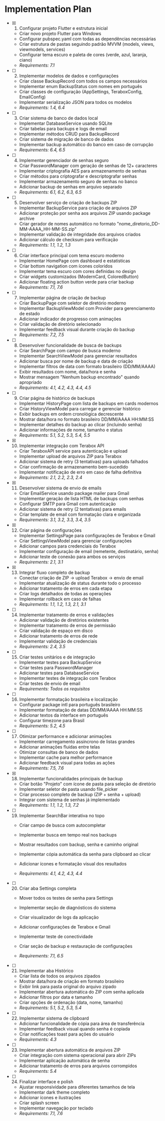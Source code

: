 # Implementation Plan

- [x] 1. Configurar projeto Flutter e estrutura inicial


  - Criar novo projeto Flutter para Windows
  - Configurar pubspec.yaml com todas as dependências necessárias
  - Criar estrutura de pastas seguindo padrão MVVM (models, views, viewmodels, services)
  - Configurar tema escuro e paleta de cores (verde, azul, laranja, ciano)
  - _Requirements: 7.1_

- [ ] 2. Implementar modelos de dados e configurações
  - Criar classe BackupRecord com todos os campos necessários
  - Implementar enum BackupStatus com nomes em português
  - Criar classes de configuração (AppSettings, TeraboxConfig, EmailConfig)
  - Implementar serialização JSON para todos os modelos
  - _Requirements: 1.4, 6.4_

- [ ] 3. Criar sistema de banco de dados local
  - Implementar DatabaseService usando SQLite
  - Criar tabelas para backups e logs de email
  - Implementar métodos CRUD para BackupRecord
  - Criar sistema de migração de banco de dados
  - Implementar backup automático do banco em caso de corrupção
  - _Requirements: 6.4, 6.5_




- [ ] 4. Implementar gerenciador de senhas seguro
  - Criar PasswordManager com geração de senhas de 12+ caracteres
  - Implementar criptografia AES para armazenamento de senhas
  - Criar métodos para criptografar e descriptografar senhas
  - Implementar armazenamento seguro de senhas no banco
  - Adicionar backup de senhas em arquivo separado
  - _Requirements: 6.1, 6.2, 6.3, 6.5_

- [ ] 5. Desenvolver serviço de criação de backups ZIP
  - Implementar BackupService para criação de arquivos ZIP
  - Adicionar proteção por senha aos arquivos ZIP usando package archive
  - Criar gerador de nomes automático no formato "nome_diretorio_DD-MM-AAAA_HH-MM-SS.zip"
  - Implementar validação de integridade dos arquivos criados
  - Adicionar cálculo de checksum para verificação
  - _Requirements: 1.1, 1.2, 1.3_

- [ ] 6. Criar interface principal com tema escuro moderno
  - Implementar HomePage com dashboard e estatísticas
  - Criar bottom navigation com ícones coloridos
  - Implementar tema escuro com cores definidas no design
  - Criar widgets customizados (ModernCard, ColoredButton)
  - Adicionar floating action button verde para criar backup
  - _Requirements: 7.1, 7.6_

- [ ] 7. Implementar página de criação de backup
  - Criar BackupPage com seletor de diretório moderno
  - Implementar BackupViewModel com Provider para gerenciamento de estado
  - Adicionar indicador de progresso com animações
  - Criar validação de diretório selecionado
  - Implementar feedback visual durante criação do backup
  - _Requirements: 7.2, 7.5_

- [ ] 8. Desenvolver funcionalidade de busca de backups
  - Criar SearchPage com campo de busca moderno
  - Implementar SearchViewModel para gerenciar resultados
  - Adicionar busca por nome de backup e data de criação
  - Implementar filtros de data com formato brasileiro (DD/MM/AAAA)
  - Exibir resultados com nome, data/hora e senha
  - Mostrar mensagem "Nenhum backup encontrado" quando apropriado
  - _Requirements: 4.1, 4.2, 4.3, 4.4, 4.5_

- [ ] 9. Criar página de histórico de backups
  - Implementar HistoryPage com lista de backups em cards modernos
  - Criar HistoryViewModel para carregar e gerenciar histórico
  - Exibir backups em ordem cronológica decrescente
  - Mostrar data/hora no formato brasileiro DD/MM/AAAA HH:MM:SS
  - Implementar detalhes do backup ao clicar (incluindo senha)
  - Adicionar informações de nome, tamanho e status
  - _Requirements: 5.1, 5.2, 5.3, 5.4, 5.5_

- [x] 10. Implementar integração com Terabox API

  - Criar TeraboxAPI service para autenticação e upload
  - Implementar upload de arquivos ZIP para Terabox
  - Adicionar sistema de retry (3 tentativas) para uploads falhados
  - Criar confirmação de armazenamento bem-sucedido
  - Implementar notificação de erro em caso de falha definitiva
  - _Requirements: 2.1, 2.2, 2.3, 2.4_

- [x] 11. Desenvolver sistema de envio de emails

  - Criar EmailService usando package mailer para Gmail
  - Implementar geração de lista HTML de backups com senhas
  - Configurar SMTP para Gmail com autenticação
  - Adicionar sistema de retry (2 tentativas) para emails
  - Criar template de email com formatação clara e organizada
  - _Requirements: 3.1, 3.2, 3.3, 3.4, 3.5_

- [x] 12. Criar página de configurações

  - Implementar SettingsPage para configurações de Terabox e Gmail
  - Criar SettingsViewModel para gerenciar configurações
  - Adicionar campos para credenciais do Terabox
  - Implementar configuração de email (remetente, destinatário, senha)
  - Adicionar teste de conexão para ambos os serviços
  - _Requirements: 2.1, 3.1_

- [x] 13. Integrar fluxo completo de backup


  - Conectar criação de ZIP → upload Terabox → envio de email
  - Implementar atualização de status durante todo o processo
  - Adicionar tratamento de erros em cada etapa
  - Criar logs detalhados de todas as operações
  - Implementar rollback em caso de falhas
  - _Requirements: 1.1, 1.2, 1.3, 2.1, 3.1_

- [ ] 14. Implementar tratamento de erros e validações
  - Adicionar validação de diretórios existentes
  - Implementar tratamento de erros de permissão
  - Criar validação de espaço em disco
  - Adicionar tratamento de erros de rede
  - Implementar validação de credenciais
  - _Requirements: 2.4, 3.5_

- [ ] 15. Criar testes unitários e de integração
  - Implementar testes para BackupService
  - Criar testes para PasswordManager
  - Adicionar testes para DatabaseService
  - Implementar testes de integração com Terabox
  - Criar testes de envio de email
  - _Requirements: Todos os requisitos_

- [ ] 16. Implementar formatação brasileira e localização
  - Configurar package intl para português brasileiro
  - Implementar formatação de datas DD/MM/AAAA HH:MM:SS
  - Adicionar textos da interface em português
  - Configurar timezone para Brasil
  - _Requirements: 5.2, 4.5_

- [ ] 17. Otimizar performance e adicionar animações
  - Implementar carregamento assíncrono de listas grandes
  - Adicionar animações fluidas entre telas
  - Otimizar consultas de banco de dados
  - Implementar cache para melhor performance
  - Adicionar feedback visual para todas as ações
  - _Requirements: 7.5, 7.6_

- [x] 18. Implementar funcionalidades principais de backup



  - Criar botão "Projeto" com ícone de pasta para seleção de diretório
  - Implementar seletor de pasta usando file_picker
  - Criar processo completo de backup (ZIP + senha + upload)
  - Integrar com sistema de senhas já implementado
  - _Requirements: 1.1, 1.2, 1.3, 7.2_

- [ ] 19. Implementar SearchBar interativa no topo
  - Criar campo de busca com autocompletar
  - Implementar busca em tempo real nos backups
  - Mostrar resultados com backup, senha e caminho original
  - Implementar cópia automática da senha para clipboard ao clicar
  - Adicionar ícones e formatação visual dos resultados

  - _Requirements: 4.1, 4.2, 4.3, 4.4_

- [ ] 20. Criar aba Settings completa

  - Mover todos os testes de senha para Settings
  - Implementar seção de diagnósticos do sistema
  - Criar visualizador de logs da aplicação
  - Adicionar configurações de Terabox e Gmail
  - Implementar teste de conectividade
  - Criar seção de backup e restauração de configurações


  - _Requirements: 7.1, 6.5_

- [ ] 21. Implementar aba Histórico
  - Criar lista de todos os arquivos zipados
  - Mostrar data/hora de criação em formato brasileiro
  - Exibir link para pasta original do arquivo zipado
  - Implementar abertura automática do ZIP com senha aplicada
  - Adicionar filtros por data e tamanho
  - Criar opções de ordenação (data, nome, tamanho)
  - _Requirements: 5.1, 5.2, 5.3, 5.4_

- [ ] 22. Implementar sistema de clipboard
  - Adicionar funcionalidade de cópia para área de transferência
  - Implementar feedback visual quando senha é copiada
  - Criar notificações toast para ações do usuário
  - _Requirements: 4.3_

- [ ] 23. Implementar abertura automática de arquivos ZIP
  - Criar integração com sistema operacional para abrir ZIPs
  - Implementar aplicação automática de senha
  - Adicionar tratamento de erros para arquivos corrompidos
  - _Requirements: 5.4_

- [ ] 24. Finalizar interface e polish
  - Ajustar responsividade para diferentes tamanhos de tela
  - Implementar dark theme completo
  - Adicionar ícones e ilustrações
  - Criar splash screen
  - Implementar navegação por teclado
  - _Requirements: 7.1, 7.6_